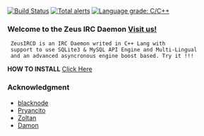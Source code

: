 [![Build Status](https://travis-ci.org/Pryancito/zeusircd.svg?branch=devel)](https://travis-ci.org/Pryancito/zeusircd)
[![Total alerts](https://img.shields.io/lgtm/alerts/g/Pryancito/zeusircd.svg?logo=lgtm&logoWidth=18)](https://lgtm.com/projects/g/Pryancito/zeusircd/alerts/)
[![Language grade: C/C++](https://img.shields.io/lgtm/grade/cpp/g/Pryancito/zeusircd.svg?logo=lgtm&logoWidth=18)](https://lgtm.com/projects/g/Pryancito/zeusircd/context:cpp)

### Welcome to the Zeus IRC Daemon [Visit us!](http://zeusircd.net)

~~~
 ZeusIRCD is an IRC Daemon writed in C++ Lang with
 support to use SQLite3 & MySQL API Engine and Multi-Lingual
 and an advanced asyncronous engine boost based. Try it !!!
~~~

__HOW TO INSTALL__ [Click Here](https://github.com/Pryancito/zeusircd/wiki/INSTALLATION-GUIDE)

### Acknowledgment

- [blacknode](https://github.com/blacknode/)
- [Pryancito](https://github.com/Pryancito/)
- [Zoltan](https://github.com/zoltyvigo/)
- [Damon](https://github.com/D4M0N1979/)
